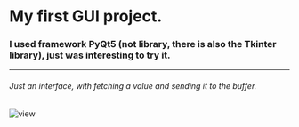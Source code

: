 # My first GUI project.

### I used framework PyQt5 (not library, there is also the Tkinter library), just was interesting to try it.
---
###### Just an interface, with fetching a value and sending it to the buffer.
![view](https://user-images.githubusercontent.com/108606736/184615908-d1916751-6433-41d5-9e4e-64bdab4d8694.jpg)
